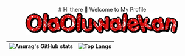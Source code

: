 <p align="center">
# Hi there 👋 Welcome to My Profile

<a href="https://bellsarena.com">
<img width="80%" alt="OlaOluwalekan" src="./images/name.gif" /></a>

</p>

<!--
**OlaOluwalekan/OlaOluwalekan** is a ✨ _special_ ✨ repository because its `README.md` (this file) appears on your GitHub profile.

Here are some ideas to get you started:

- 🔭 I’m currently working on ...
- 🌱 I’m currently learning ...
- 👯 I’m looking to collaborate on ...
- 🤔 I’m looking for help with ...
- 💬 Ask me about ...
- 📫 How to reach me: ...
- 😄 Pronouns: ...
- ⚡ Fun fact: ...
-->

| ![Anurag's GitHub stats](https://github-readme-stats.vercel.app/api?username=OlaOluwalekan&show_icons=true&theme=radical&border_radius=10) | ![Top Langs](https://github-readme-stats.vercel.app/api/top-langs/?username=OlaOluwalekan&theme=radical&border_radius=10&layout=compact) |
| ------------------------------------------------------------------------------------------------------------------------------------------ | ---------------------------------------------------------------------------------------------------------------------------------------- |
